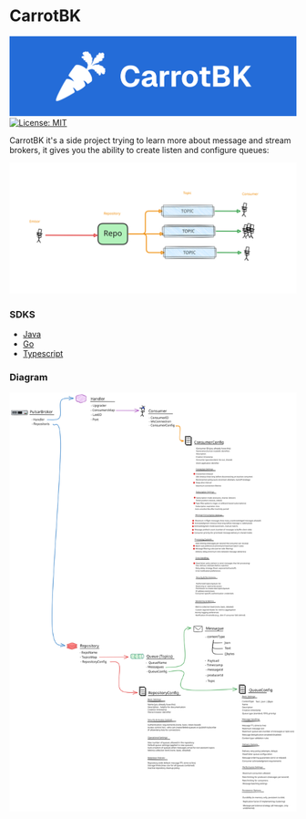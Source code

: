 # CarrotBK
![Group 68 (1).png](Docs/Group%2068%20%281%29.png)
[![License: MIT](https://img.shields.io/badge/License-MIT-yellow.svg)](https://opensource.org/licenses/MIT)

CarrotBK it's a side project trying to learn more about message and stream brokers, it gives you the ability to create listen and configure queues:

![ehbdjkdahbhjbada.svg](Docs/ehbdjkdahbhjbada.svg)

### SDKS
* [Java](https://rabbitmq.com)
* [Go](https://rabbitmq.com)
* [Typescript](https://rabbitmq.com)

### Diagram
![project esquema.svg](Docs/project%20esquema.svg)